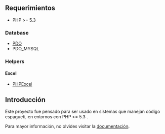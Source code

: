 ## Requerimientos
* PHP >= 5.3

### Database
* [PDO](http://php.net/manual/es/book.pdo.php)
* PDO_MYSQL

### Helpers

#### Excel
* [PHPExcel](https://github.com/PHPOffice/PHPExcel)

## Introducción
Este proyecto fue pensado para ser usado en sistemas que manejan código espagueti, en entornos con PHP >= 5.3 .

Para mayor información, no olvides visitar la [documentación](https://github.com/mayako/Spaguetti/wiki).
